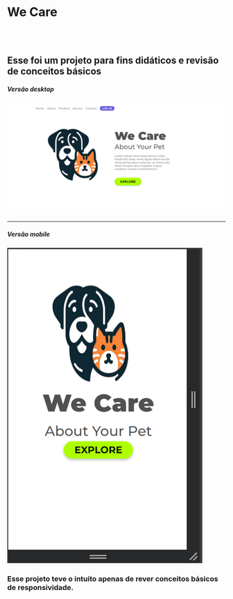 <h1> We Care </h1>

<br/>
<br/>

<h2>Esse foi um projeto para fins didáticos e revisão de conceitos básicos</h2>

<h5>Versão desktop</h5>
<img src="img/captura_tela_desktop.png" alt="versao_desktop" />

<hr/>

<h5>Versão mobile</h5>
<img src="img/captura_tela_mobile.png" alt="versao_mobile" />

<br/>

### Esse projeto teve o intuito apenas de rever conceitos básicos de responsividade.
